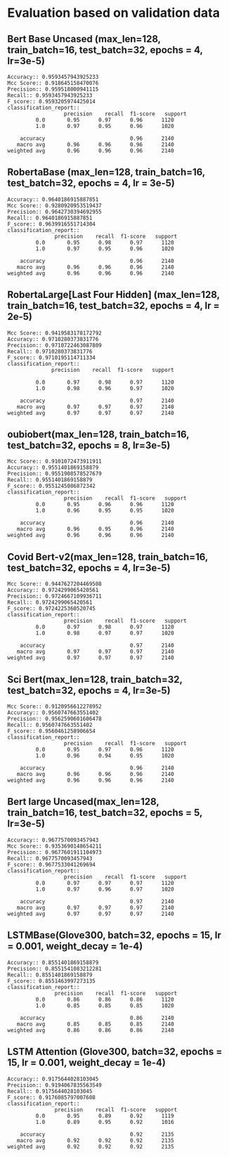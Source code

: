 
# Evaluation based on validation data

## Bert Base Uncased (max_len=128, train_batch=16, test_batch=32, epochs = 4, lr=3e-5)
```
Accuracy:: 0.9593457943925233
Mcc Score:: 0.918645158470076
Precision:: 0.959518000941115
Recall:: 0.9593457943925233
F_score:: 0.9593205974425014
classification_report::               
                  precision    recall  f1-score   support
         0.0       0.95      0.97      0.96      1120
         1.0       0.97      0.95      0.96      1020

    accuracy                           0.96      2140
   macro avg       0.96      0.96      0.96      2140
weighted avg       0.96      0.96      0.96      2140
```
## RobertaBase (max_len=128, train_batch=16, test_batch=32, epochs = 4, lr = 3e-5)
```
Accuracy:: 0.9640186915887851
Mcc Score:: 0.9280920953519437
Precision:: 0.9642730394692955
Recall:: 0.9640186915887851
F_score:: 0.9639916551714304
classification_report::               
               precision    recall  f1-score   support
         0.0       0.95      0.98      0.97      1120
         1.0       0.97      0.95      0.96      1020

    accuracy                           0.96      2140
   macro avg       0.96      0.96      0.96      2140
weighted avg       0.96      0.96      0.96      2140

```
## RobertaLarge[Last Four Hidden] (max_len=128, train_batch=16, test_batch=32, epochs = 4, lr = 2e-5)
```
Mcc Score:: 0.9419583178172792
Accuracy:: 0.9710280373831776
Precision:: 0.9710722463087809
Recall:: 0.9710280373831776
F_score:: 0.9710195114711334
classification_report:: 
              precision    recall  f1-score   support

         0.0       0.97      0.98      0.97      1120
         1.0       0.98      0.96      0.97      1020

    accuracy                           0.97      2140
   macro avg       0.97      0.97      0.97      2140
weighted avg       0.97      0.97      0.97      2140

```
## oubiobert(max_len=128, train_batch=16, test_batch=32, epochs = 8, lr=3e-5)
```
Mcc Score:: 0.9101072473911911
Accuracy:: 0.9551401869158879
Precision:: 0.9551908578527679
Recall:: 0.9551401869158879
F_score:: 0.9551245086872342
classification_report::               
                  precision    recall  f1-score   support
         0.0       0.95      0.96      0.96      1120
         1.0       0.96      0.95      0.95      1020

    accuracy                           0.96      2140
   macro avg       0.96      0.95      0.96      2140
weighted avg       0.96      0.96      0.96      2140
```
## Covid Bert-v2(max_len=128, train_batch=16, test_batch=32, epochs = 4, lr=3e-5)
```
Mcc Score:: 0.9447627204469508
Accuracy:: 0.9724299065420561
Precision:: 0.9724667109936711
Recall:: 0.9724299065420561
F_score:: 0.9724225360520745
classification_report::               
                  precision    recall  f1-score   support
         0.0       0.97      0.98      0.97      1120
         1.0       0.98      0.97      0.97      1020

    accuracy                           0.97      2140
   macro avg       0.97      0.97      0.97      2140
weighted avg       0.97      0.97      0.97      2140
```
## Sci Bert(max_len=128, train_batch=32, test_batch=32, epochs = 4, lr=3e-5)
```
Mcc Score:: 0.9120956612278952
Accuracy:: 0.9560747663551402
Precision:: 0.9562590601606478
Recall:: 0.9560747663551402
F_score:: 0.9560461258906654
classification_report::               
                  precision    recall  f1-score   support
         0.0       0.95      0.97      0.96      1120
         1.0       0.96      0.94      0.95      1020

    accuracy                           0.96      2140
   macro avg       0.96      0.96      0.96      2140
weighted avg       0.96      0.96      0.96      2140
```

## Bert large Uncased(max_len=128, train_batch=16, test_batch=32, epochs = 5, lr=3e-5)
```
Accuracy:: 0.9677570093457943
Mcc Score:: 0.9353690148654211
Precision:: 0.9677601911104973
Recall:: 0.9677570093457943
F_score:: 0.9677533041269694
classification_report::               
                  precision    recall  f1-score   support
         0.0       0.97      0.97      0.97      1120
         1.0       0.97      0.96      0.97      1020

    accuracy                           0.97      2140
   macro avg       0.97      0.97      0.97      2140
weighted avg       0.97      0.97      0.97      2140
```

## LSTMBase(Glove300, batch=32, epochs = 15, lr = 0.001, weight_decay = 1e-4)
```
Accuracy:: 0.8551401869158879
Precision:: 0.8551541083212281
Recall:: 0.8551401869158879
F_score:: 0.8551463997273135
classification_report::               
               precision    recall  f1-score   support
         0.0       0.86      0.86      0.86      1120
         1.0       0.85      0.85      0.85      1020

    accuracy                           0.86      2140
   macro avg       0.85      0.85      0.85      2140
weighted avg       0.86      0.86      0.86      2140
```
## LSTM Attention (Glove300, batch=32, epochs = 15, lr = 0.001, weight_decay = 1e-4)
```
Accuracy:: 0.9175644028103045
Precision:: 0.9194067835563549
Recall:: 0.9175644028103045
F_score:: 0.9176085797007608
classification_report::               
               precision    recall  f1-score   support
         0.0       0.95      0.89      0.92      1119
         1.0       0.89      0.95      0.92      1016

    accuracy                           0.92      2135
   macro avg       0.92      0.92      0.92      2135
weighted avg       0.92      0.92      0.92      2135
```
